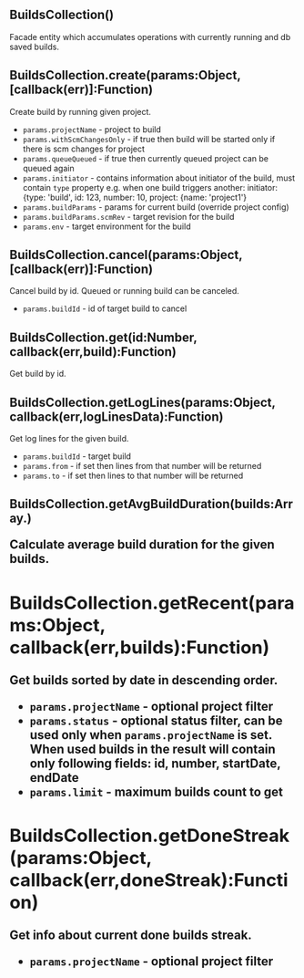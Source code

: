 
## BuildsCollection()

  Facade entity which accumulates operations with currently running and
  db saved builds.

## BuildsCollection.create(params:Object, [callback(err)]:Function)

  Create build by running given project.
  - `params.projectName` - project to build
  - `params.withScmChangesOnly` - if true then build will be started only if
  there is scm changes for project
  - `params.queueQueued` - if true then currently queued project can be queued
  again
  - `params.initiator` - contains information about initiator of the build,
  must contain `type` property e.g. when one build triggers another:
  initiator: {type: 'build', id: 123, number: 10, project: {name: 'project1'}
  - `params.buildParams` - params for current build (override project config)
  - `params.buildParams.scmRev` - target revision for the build
  - `params.env` - target environment for the build

## BuildsCollection.cancel(params:Object, [callback(err)]:Function)

  Cancel build by id.
  Queued or running build can be canceled.
  - `params.buildId` - id of target build to cancel

## BuildsCollection.get(id:Number, callback(err,build):Function)

  Get build by id.

## BuildsCollection.getLogLines(params:Object, callback(err,logLinesData):Function)

  Get log lines for the given build.
  - `params.buildId` - target build
  - `params.from` - if set then lines from that number will be returned
  - `params.to` - if set then lines to that number will be returned

## BuildsCollection.getAvgBuildDuration(builds:Array.<Object>)

  Calculate average build duration for the given builds.

## BuildsCollection.getRecent(params:Object, callback(err,builds):Function)

  Get builds sorted by date in descending order.
  - `params.projectName` - optional project filter
  - `params.status` - optional status filter, can be used only when
  `params.projectName` is set. When used builds in the result will contain
  only following fields: id, number, startDate, endDate
  - `params.limit` - maximum builds count to get

## BuildsCollection.getDoneStreak(params:Object, callback(err,doneStreak):Function)

  Get info about current done builds streak.
  - `params.projectName` - optional project filter
